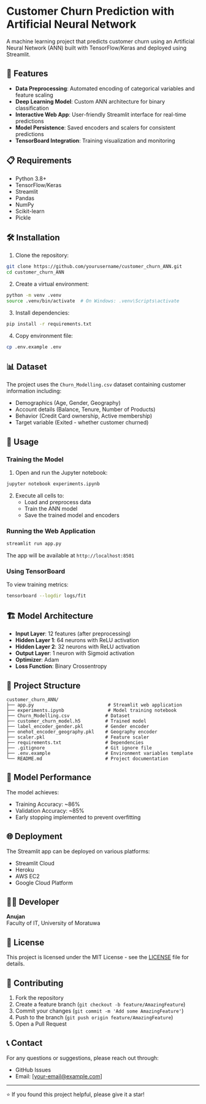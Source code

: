 # Customer Churn Prediction with Artificial Neural Network

A machine learning project that predicts customer churn using an Artificial Neural Network (ANN) built with TensorFlow/Keras and deployed using Streamlit.

## 🚀 Features

- **Data Preprocessing**: Automated encoding of categorical variables and feature scaling
- **Deep Learning Model**: Custom ANN architecture for binary classification
- **Interactive Web App**: User-friendly Streamlit interface for real-time predictions
- **Model Persistence**: Saved encoders and scalers for consistent predictions
- **TensorBoard Integration**: Training visualization and monitoring

## 📋 Requirements

- Python 3.8+
- TensorFlow/Keras
- Streamlit
- Pandas
- NumPy
- Scikit-learn
- Pickle

## 🛠️ Installation

1. Clone the repository:
```bash
git clone https://github.com/yourusername/customer_churn_ANN.git
cd customer_churn_ANN
```

2. Create a virtual environment:
```bash
python -m venv .venv
source .venv/bin/activate  # On Windows: .venv\Scripts\activate
```

3. Install dependencies:
```bash
pip install -r requirements.txt
```

4. Copy environment file:
```bash
cp .env.example .env
```

## 📊 Dataset

The project uses the `Churn_Modelling.csv` dataset containing customer information including:
- Demographics (Age, Gender, Geography)
- Account details (Balance, Tenure, Number of Products)
- Behavior (Credit Card ownership, Active membership)
- Target variable (Exited - whether customer churned)

## 🔧 Usage

### Training the Model

1. Open and run the Jupyter notebook:
```bash
jupyter notebook experiments.ipynb
```

2. Execute all cells to:
   - Load and preprocess data
   - Train the ANN model
   - Save the trained model and encoders

### Running the Web Application

```bash
streamlit run app.py
```

The app will be available at `http://localhost:8501`

### Using TensorBoard

To view training metrics:
```bash
tensorboard --logdir logs/fit
```

## 🏗️ Model Architecture

- **Input Layer**: 12 features (after preprocessing)
- **Hidden Layer 1**: 64 neurons with ReLU activation
- **Hidden Layer 2**: 32 neurons with ReLU activation
- **Output Layer**: 1 neuron with Sigmoid activation
- **Optimizer**: Adam
- **Loss Function**: Binary Crossentropy

## 📁 Project Structure

```
customer_churn_ANN/
├── app.py                           # Streamlit web application
├── experiments.ipynb                # Model training notebook
├── Churn_Modelling.csv             # Dataset
├── customer_churn_model.h5         # Trained model
├── label_encoder_gender.pkl        # Gender encoder
├── onehot_encoder_geography.pkl    # Geography encoder
├── scaler.pkl                      # Feature scaler
├── requirements.txt                # Dependencies
├── .gitignore                      # Git ignore file
├── .env.example                    # Environment variables template
└── README.md                       # Project documentation
```

## 🎯 Model Performance

The model achieves:
- Training Accuracy: ~86%
- Validation Accuracy: ~85%
- Early stopping implemented to prevent overfitting

## 🌐 Deployment

The Streamlit app can be deployed on various platforms:
- Streamlit Cloud
- Heroku
- AWS EC2
- Google Cloud Platform

## 👨‍💻 Developer

**Anujan**  
Faculty of IT, University of Moratuwa

## 📝 License

This project is licensed under the MIT License - see the [LICENSE](LICENSE) file for details.

## 🤝 Contributing

1. Fork the repository
2. Create a feature branch (`git checkout -b feature/AmazingFeature`)
3. Commit your changes (`git commit -m 'Add some AmazingFeature'`)
4. Push to the branch (`git push origin feature/AmazingFeature`)
5. Open a Pull Request

## 📞 Contact

For any questions or suggestions, please reach out through:
- GitHub Issues
- Email: [your-email@example.com]

---

⭐ If you found this project helpful, please give it a star!

